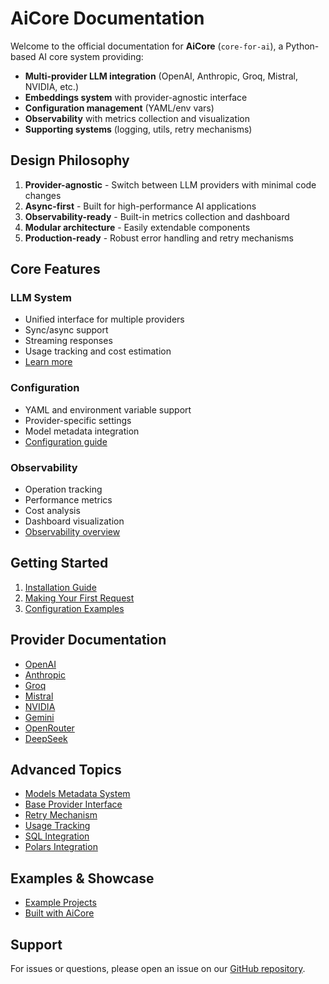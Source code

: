 
# AiCore Documentation

Welcome to the official documentation for **AiCore** (`core-for-ai`), a Python-based AI core system providing:

- **Multi-provider LLM integration** (OpenAI, Anthropic, Groq, Mistral, NVIDIA, etc.)
- **Embeddings system** with provider-agnostic interface
- **Configuration management** (YAML/env vars)
- **Observability** with metrics collection and visualization
- **Supporting systems** (logging, utils, retry mechanisms)

## Design Philosophy

1. **Provider-agnostic** - Switch between LLM providers with minimal code changes
2. **Async-first** - Built for high-performance AI applications
3. **Observability-ready** - Built-in metrics collection and dashboard
4. **Modular architecture** - Easily extendable components
5. **Production-ready** - Robust error handling and retry mechanisms

## Core Features

### LLM System
- Unified interface for multiple providers
- Sync/async support
- Streaming responses
- Usage tracking and cost estimation
- [Learn more](/llm/overview.md)

### Configuration
- YAML and environment variable support
- Provider-specific settings
- Model metadata integration
- [Configuration guide](/config/llmconfig.md)

### Observability
- Operation tracking
- Performance metrics
- Cost analysis
- Dashboard visualization
- [Observability overview](/observability/overview.md)

## Getting Started

1. [Installation Guide](/quickstart/installation.md)
2. [Making Your First Request](/quickstart/first-request.md)
3. [Configuration Examples](/config/llmconfig.md)

## Provider Documentation

- [OpenAI](/providers/openai.md)
- [Anthropic](/providers/anthropic.md)
- [Groq](/providers/groq.md)
- [Mistral](/providers/mistral.md)
- [NVIDIA](/providers/nvidia.md)
- [Gemini](/providers/gemini.md)
- [OpenRouter](/providers/openrouter.md)
- [DeepSeek](/providers/deepseek.md)

## Advanced Topics

- [Models Metadata System](/llm/models_metadata.md)
- [Base Provider Interface](/llm/base_provider.md)
- [Retry Mechanism](/llm/retry.md)
- [Usage Tracking](/llm/usage.md)
- [SQL Integration](/observability/sql.md)
- [Polars Integration](/observability/polars.md)

## Examples & Showcase

- [Example Projects](/examples/README.md)
- [Built with AiCore](/built-with-aicore.md)

## Support

For issues or questions, please open an issue on our [GitHub repository](https://github.com/BrunoV21/AiCore).